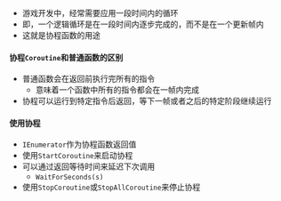 - 游戏开发中，经常需要应用一段时间内的循环
- 即，一个逻辑循环是在一段时间内逐步完成的，而不是在一个更新帧内
- 这就是协程函数的用途

#### 协程`Coroutine`和普通函数的区别
- 普通函数会在返回前执行完所有的指令
	- 意味着一个函数中所有的指令都会在一帧内完成
- 协程可以运行到特定指令后返回，等下一帧或者之后的特定阶段继续运行

#### 使用协程
- `IEnumerator`作为协程函数返回值
- 使用`StartCoroutine`来启动协程
- 可以通过返回等待时间来延迟下次调用
	- `WaitForSeconds(s)`
- 使用`StopCoroutine`或`StopAllCoroutine`来停止协程